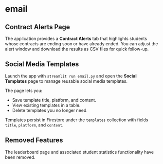 # email

## Contract Alerts Page

The application provides a **Contract Alerts** tab that highlights students whose contracts are ending soon or have already ended. You can adjust the alert window and download the results as CSV files for quick follow-up.

## Social Media Templates

Launch the app with `streamlit run email.py` and open the **Social Templates** page to manage reusable social media templates.

The page lets you:

- Save template title, platform, and content.
- View existing templates in a table.
- Delete templates you no longer need.

Templates persist in Firestore under the `templates` collection with fields `title`, `platform`, and `content`.

## Removed Features

The leaderboard page and associated student statistics functionality have been removed.
